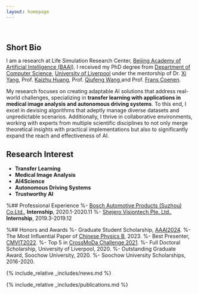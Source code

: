 ```yaml
---
layout: homepage
---
```


<h1 id="about-me"></h1>

<h2 style="margin: 60px 0px 10px;">Short Bio</h2>

I am a research at Life Simulation Research Center, [Beijing Academy of Artificial Intelligence (BAAI)](https://www.baai.ac.cn/english.html). I received my PhD degree from [Department of Computer Science](https://www.liverpool.ac.uk/computer-science/), [University of Liverpool](https://www.liverpool.ac.uk/) under the mentorship of Dr. [Xi Yang](https://scholar.xjtlu.edu.cn/en/persons/XiYang01), Prof. [Kaizhu Huang](https://sites.google.com/view/kaizhu-huang-homepage), Prof. [Qiufeng Wang
](https://scholar.xjtlu.edu.cn/en/persons/QiufengWang) and Prof. [Frans Coenen](https://www.csc.liv.ac.uk/~frans/). 

My research focuses on creating adaptable AI solutions that address real-world challenges, specializing in **transfer learning with applications in medical image analysis and autonomous driving systems**.   To this end, I excel in devising algorithms that adeptly manage diverse datasets and unpredictable scenarios. Additionally, I thrive in collaborative environments, working with experts from multiple scientific disciplines to not only merge theoretical insights with practical implementations but also to significantly expand the reach and effectiveness of AI.


## Research Interest

- **Transfer Learning**
- **Medical Image Analysis**
- **AI4Science** 
- **Autonomous Driving Systems**
- **Trustworthy AI**




%## Professional Experience
%- [Bosch Automotive Products (Suzhou) Co.Ltd.](https://www.bosch.com.cn/), **Internship**, 2020.1-2020.11
%- [Shejero Visiontech Pte. Ltd.](http://www.shejero.com), **Internship**, 2019.3-2019.12

%## Honors and Awards
%- Graduate Student Scholarship, [AAAI2024](https://aaai.org/aaai-conference/).
%- The Most Influential Paper of [Chinese Physics B](https://aaai.org/aaai-conference/), 2023.
%- Best Presenter, [CMVIT2022](https://cmvit.org/).
%- Top 5 in [CrossMoDa Challenge 2021](https://crossmoda-challenge.ml/).
%- Full Doctoral Scholarship, University of Liverpool, 2020.
%- Outstanding Graduate Award, Soochow University, 2020.
%- Soochow University Scholarships, 2016-2020.

{% include_relative _includes/news.md %}

{% include_relative _includes/publications.md %}



